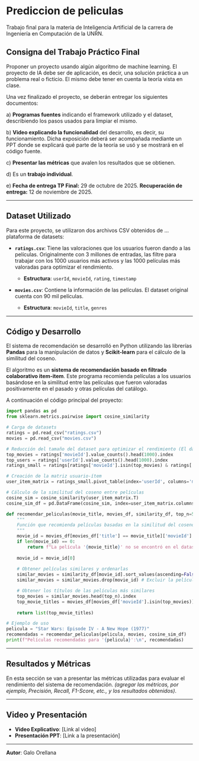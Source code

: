 # Prediccion de peliculas

Trabajo final para la materia de Inteligencia Artificial de la carrera de Ingeniería en Computación de la UNRN.

## Consigna del Trabajo Práctico Final

Proponer un proyecto usando algún algoritmo de machine learning. El proyecto de IA debe ser de aplicación, es decir, una solución práctica a un problema real o ficticio. El mismo debe tener en cuenta la teoría vista en clase.

Una vez finalizado el proyecto, se deberán entregar los siguientes documentos:

a) **Programas fuentes** indicando el framework utilizado y el dataset, describiendo los pasos usados para limpiar el mismo.

b) **Video explicando la funcionalidad** del desarrollo, es decir, su funcionamiento. Dicha exposición deberá ser acompañada mediante un PPT donde se explicará qué parte de la teoría se usó y se mostrará en el código fuente.

c) **Presentar las métricas** que avalen los resultados que se obtienen.

d) Es un **trabajo individual**.

e) **Fecha de entrega TP Final:** 29 de octubre de 2025. **Recuperación de entrega:** 12 de noviembre de 2025.

-----

## Dataset Utilizado

Para este proyecto, se utilizaron dos archivos CSV obtenidos de ... plataforma de datasets:

  * **`ratings.csv`**: Tiene las valoraciones que los usuarios fueron dando a las películas. Originalmente con 3 millones de entradas, las filtre para trabajar con los 1000 usuarios más activos y las 1000 películas más valoradas para optimizar el rendimiento.

      * **Estructura**: `userId`, `movieId`, `rating`, `timestamp`

  * **`movies.csv`**: Contiene la información de las películas. El dataset original cuenta con 90 mil películas.

      * **Estructura**: `movieId`, `title`, `genres`

-----

## Código y Desarrollo

El sistema de recomendación se desarrolló en Python utilizando las librerías **Pandas** para la manipulación de datos y **Scikit-learn** para el cálculo de la similitud del coseno.

El algoritmo es un **sistema de recomendación basado en filtrado colaborativo item-item**. Este programa recomienda películas a los usuarios basándose en la similitud entre las películas que fueron valoradas positivamente en el pasado y otras películas del catálogo.

A continuación el código principal del proyecto:

```python
import pandas as pd
from sklearn.metrics.pairwise import cosine_similarity

# Carga de datasets
ratings = pd.read_csv("ratings.csv")
movies = pd.read_csv("movies.csv")

# Reducción del tamaño del dataset para optimizar el rendimiento (El dataset tenia muchas entradas)
top_movies = ratings['movieId'].value_counts().head(1000).index
top_users = ratings['userId'].value_counts().head(1000).index
ratings_small = ratings[ratings['movieId'].isin(top_movies) & ratings['userId'].isin(top_users)]

# Creación de la matriz usuario-ítem
user_item_matrix = ratings_small.pivot_table(index='userId', columns='movieId', values='rating').fillna(0)

# Cálculo de la similitud del coseno entre películas
cosine_sim = cosine_similarity(user_item_matrix.T)
cosine_sim_df = pd.DataFrame(cosine_sim, index=user_item_matrix.columns, columns=user_item_matrix.columns)

def recomendar_peliculas(movie_title, movies_df, similarity_df, top_n=5):
    """
    Función que recomienda películas basadas en la similitud del coseno.
    """
    movie_id = movies_df[movies_df['title'] == movie_title]['movieId'].values
    if len(movie_id) == 0:
        return f"La película '{movie_title}' no se encontró en el dataset."
    
    movie_id = movie_id[0]
    
    # Obtener películas similares y ordenarlas
    similar_movies = similarity_df[movie_id].sort_values(ascending=False)
    similar_movies = similar_movies.drop(movie_id) # Excluir la película elegida

    # Obtener los títulos de las películas más similares
    top_movies = similar_movies.head(top_n).index
    top_movie_titles = movies_df[movies_df['movieId'].isin(top_movies)]['title'].values
    
    return list(top_movie_titles)

# Ejemplo de uso
pelicula = "Star Wars: Episode IV - A New Hope (1977)"
recomendadas = recomendar_peliculas(pelicula, movies, cosine_sim_df)
print(f"Películas recomendadas para '{pelicula}':\n", recomendadas)
```

-----

## Resultados y Métricas

En esta sección se van a presentar las métricas utilizadas para evaluar el rendimiento del sistema de recomendación. *(agregar las métricas, por ejemplo, Precisión, Recall, F1-Score, etc., y los resultados obtenidos)*.

-----

## Video y Presentación

  * **Video Explicativo**: [Link al video] 
  * **Presentación PPT**: [Link a la presentación]

-----

**Autor**: Galo Orellana